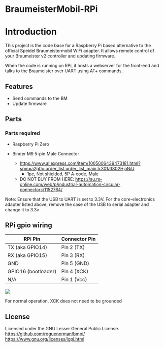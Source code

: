 # BraumeisterMobil-RPi

# Introduction
This project is the code base for a Raspberry Pi based alternative to the official Speidel Braumeistermobil WiFi adapter. It allows remote control of your Braumeister v2 controller and updating firmware.

When the code is running on RPi, it hosts a webserver for the front-end and talks to the Braumeister over UART using AT+ commands.

## Features
 * Send commands to the BM
 * Update firmware

## Parts

### Parts required

- Raspberry Pi Zero

- Binder M9 5-pin Male Connector
    - https://www.aliexpress.com/item/1005006439473181.html?spm=a2g0o.order_list.order_list_main.5.301a1802HjaNiU
        - 1pc, Not shielded, 5P A-code, Male
    - DO NOT BUY FROM HERE: https://au.rs-online.com/web/p/industrial-automation-circular-connectors/1152764/

Note: Ensure that the USB to UART is set to 3.3V. For the core-electronics adapter listed above, remove the case of the USB to serial adapter and change it to 3.3v

## RPi gpio wiring

RPi Pin               | Connector Pin
--------------------- | ----------------------------
TX (aka GPIO14)       | Pin 2 (TX)
RX (aka GPIO15)       | Pin 3 (RX)
GND                   | Pin 5 (GND)
GPIO16 (bootloader)   | Pin 4 (XCK)
N/A                   | Pin 1 (Vcc)

<img src="https://github.com/roguenorman/bmpi/blob/master/Circuit.png"/>

For normal operation, XCK does not need to be grounded

## License

Licensed under the GNU Lesser General Public License. https://github.com/roguenorman/bmpi/
https://www.gnu.org/licenses/lgpl.html
